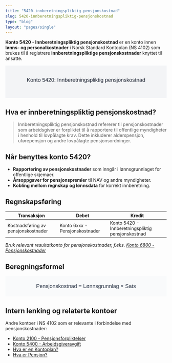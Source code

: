 ```yaml
---
title: "5420-innberetningspliktig-pensjonskostnad"
slug: 5420-innberetningspliktig-pensjonskostnad
type: "blog"
layout: "pages/single"
---
```


**Konto 5420 - Innberetningspliktig pensjonskostnad** er en konto innen **lønns- og personalkostnader** i Norsk Standard Kontoplan (NS 4102) som brukes til å registrere **innberetningspliktige pensjonskostnader** knyttet til ansatte.

![Illustrasjon av konto 5420 innberetningspliktig pensjonskostnad](5420-innberetningspliktig-pensjonskostnad-image.svg)

## Hva er innberetningspliktig pensjonskostnad?

> Innberetningspliktig pensjonskostnad refererer til pensjonskostnader som arbeidsgiver er forpliktet til å rapportere til offentlige myndigheter i henhold til lovpålagte krav. Dette inkluderer alderspensjon, uførepensjon og andre lovpålagte pensjonsordninger.

## Når benyttes konto 5420?

* **Rapportering av pensjonskostnader** som inngår i lønnsgrunnlaget for offentlige skjemaer.
* **Årsoppgaver for pensjonspremier** til NAV og andre myndigheter.
* **Kobling mellom regnskap og lønnsdata** for korrekt innberetning.

## Regnskapsføring

| Transaksjon                         | Debet                          | Kredit                                              |
|-------------------------------------|--------------------------------|-----------------------------------------------------|
| Kostnadsføring av pensjonskostnader | Konto 6xxx - Pensjonskostnader | Konto 5420 - Innberetningspliktig pensjonskostnad   |

_*Bruk relevant resultatkonto for pensjonskostnader, f.eks. [Konto 6800 - Pensjonskostnader](/blogs/kontoplan/6800-pensjonskostnader "Konto 6800 - Pensjonskostnader: Pensjonskostnader i Norsk Kontoplan")*_ 

## Beregningsformel

![Formel for beregning av innberetningspliktig pensjonskostnad](5420-formel-innberetningspliktig-pensjonskostnad.svg)

## Intern lenking og relaterte kontoer

Andre kontoer i NS 4102 som er relevante i forbindelse med pensjonskostnader:

* [Konto 2100 - Pensjonsforpliktelser](/blogs/kontoplan/2100-pensjonsforpliktelser "Konto 2100 - Pensjonsforpliktelser")
* [Konto 5400 - Arbeidsgiveravgift](/blogs/kontoplan/5400-arbeidsgiveravgift "Konto 5400 - Arbeidsgiveravgift")
* [Hva er en Kontoplan?](/blogs/regnskap/hva-er-kontoplan "Hva er en Kontoplan? Komplett Guide til Kontoplaner i Norsk Regnskap")
* [Hva er Pensjon?](/blogs/regnskap/hva-er-pensjon "Hva er Pensjon? Komplett Guide til Norsk Pensjonssystem")
